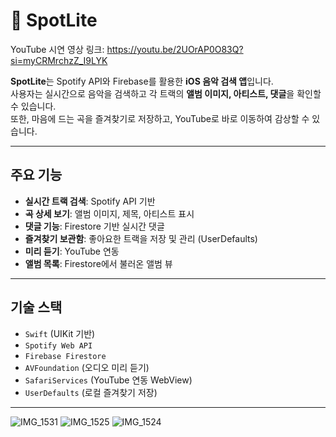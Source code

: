 # 🎵 SpotLite

YouTube 시연 영상 링크: https://youtu.be/2UOrAP0O83Q?si=myCRMrchzZ_I9LYK

**SpotLite**는 Spotify API와 Firebase를 활용한 **iOS 음악 검색 앱**입니다.  
사용자는 실시간으로 음악을 검색하고 각 트랙의 **앨범 이미지, 아티스트, 댓글**을 확인할 수 있습니다.  
또한, 마음에 드는 곡을 즐겨찾기로 저장하고, YouTube로 바로 이동하여 감상할 수 있습니다.

---

## 주요 기능

- **실시간 트랙 검색**: Spotify API 기반
- **곡 상세 보기**: 앨범 이미지, 제목, 아티스트 표시
- **댓글 기능**: Firestore 기반 실시간 댓글
- **즐겨찾기 보관함**: 좋아요한 트랙을 저장 및 관리 (UserDefaults)
- **미리 듣기**: YouTube 연동
- **앨범 목록**: Firestore에서 불러온 앨범 뷰

---

## 기술 스택

- `Swift` (UIKit 기반)
- `Spotify Web API`
- `Firebase Firestore`
- `AVFoundation` (오디오 미리 듣기)
- `SafariServices` (YouTube 연동 WebView)
- `UserDefaults` (로컬 즐겨찾기 저장)

---

![IMG_1531](https://github.com/user-attachments/assets/889d8487-7a88-4eae-b2d3-211e79f163bf)
![IMG_1525](https://github.com/user-attachments/assets/461b8baf-7f62-438c-8600-ceff08046121)
![IMG_1524](https://github.com/user-attachments/assets/e8569205-a16a-4e42-8dcc-039d8cd584eb)

